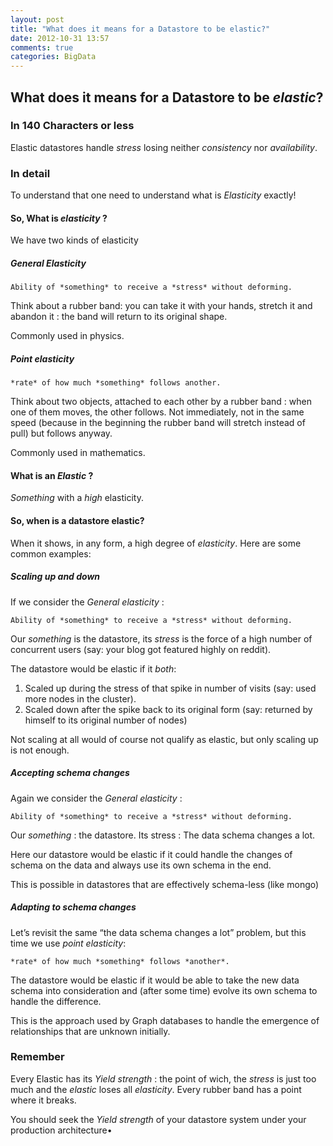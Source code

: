 ```yaml
---
layout: post
title: "What does it means for a Datastore to be elastic?"
date: 2012-10-31 13:57
comments: true
categories: BigData 
---
```


## What does it means for a Datastore to be *elastic*?

### In 140 Characters or less
Elastic datastores handle *stress* losing neither *consistency* nor *availability*. 


### In detail
To understand that one need to understand what is *Elasticity* exactly!

#### So, What is *elasticity* ?

We have two kinds of elasticity

##### General Elasticity

	Ability of *something* to receive a *stress* without deforming.

Think about a rubber band: you can take it with your hands, stretch it
and abandon it : the band will return to its original shape.

Commonly used in physics.

##### Point elasticity

	*rate* of how much *something* follows another.

Think about two objects, attached to each other by a rubber band :
when one of them moves, the other follows. Not immediately, not in the
same speed (because in the beginning the rubber band will stretch
instead of pull) but follows anyway.

Commonly used in mathematics.

#### What is an *Elastic* ?

*Something* with a *high* elasticity.

#### So, when is a datastore elastic?

When it shows, in any form, a high degree of *elasticity*. Here are some common examples:

##### Scaling up and down

If we consider the *General elasticity* :

	Ability of *something* to receive a *stress* without deforming.

Our *something* is the datastore, its *stress* is the force of a high
number of concurrent users (say: your blog got featured highly on
reddit).

The datastore would be elastic if it *both*:

1. Scaled up during the stress of that spike in number of visits (say:
   used more nodes in the cluster).
2. Scaled down after the spike back to its original form (say:
   returned by himself to its original number of nodes)

Not scaling at all would of course not qualify as elastic, but only
scaling up is not enough.

##### *Accepting* schema changes

Again we consider the *General elasticity* :

	Ability of *something* to receive a *stress* without deforming.

Our *something* : the datastore. Its stress : The data schema changes a lot.

Here our datastore would be elastic if it could handle the changes of
schema on the data and always use its own schema in the end.

This is possible in datastores that are effectively schema-less (like mongo)

##### *Adapting to* schema changes

Let’s revisit the same “the data schema changes a lot” problem, but
this time we use *point elasticity*:

	*rate* of how much *something* follows *another*.

The datastore would be elastic if it would be able to take the new
data schema into consideration and (after some time) evolve its own
schema to handle the difference.

This is the approach used by Graph databases to handle the emergence of
relationships that are unknown initially.

### Remember

Every Elastic has its *Yield strength* : the point of wich, the
*stress* is just too much and the *elastic* loses all *elasticity*.
Every rubber band has a point where it breaks.

You should seek the *Yield strength* of your datastore system under
your production architecture•
